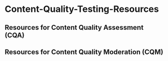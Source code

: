 # Content-Quality-Testing-Resources
## Resources for Content Quality Assessment (CQA)

## Resources for Content Quality Moderation (CQM)
